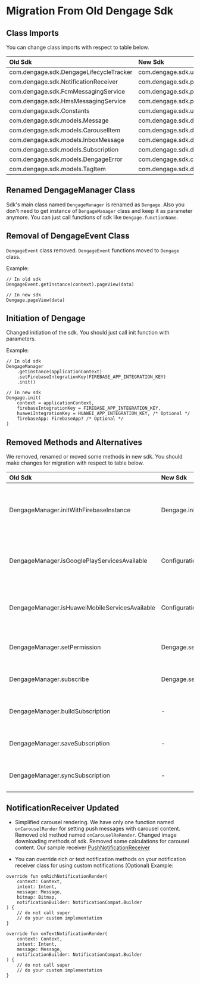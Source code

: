 # Migration From Old Dengage Sdk

## Class Imports

You can change class imports with respect to table below.

| Old Sdk | New Sdk |
| :---    |  :---   |
| com.dengage.sdk.DengageLifecycleTracker | com.dengage.sdk.util.DengageLifecycleTracker |
| com.dengage.sdk.NotificationReceiver | com.dengage.sdk.push.NotificationReceiver |
| com.dengage.sdk.FcmMessagingService | com.dengage.sdk.push.FcmMessagingService |
| com.dengage.sdk.HmsMessagingService | com.dengage.sdk.push.HmsMessagingService |
| com.dengage.sdk.Constants | com.dengage.sdk.util.Constants |
| com.dengage.sdk.models.Message | com.dengage.sdk.domain.push.model.Message |
| com.dengage.sdk.models.CarouselItem | com.dengage.sdk.domain.push.model.CarouselItem |
| com.dengage.sdk.models.InboxMessage | com.dengage.sdk.domain.inboxmessage.model.InboxMessage |
| com.dengage.sdk.models.Subscription | com.dengage.sdk.domain.subscription.model.Subscription |
| com.dengage.sdk.models.DengageError | com.dengage.sdk.callback.DengageError |
| com.dengage.sdk.models.TagItem | com.dengage.sdk.domain.tag.model.TagItem |

## Renamed DengageManager Class

Sdk's main class named ```DengageManager``` is renamed as ```Dengage```. Also you don't need to get
instance of ```DengageManager``` class and keep it as parameter anymore. You can just call functions
of sdk like ```Dengage.functionName```.

## Removal of DengageEvent Class

```DengageEvent``` class removed. ```DengageEvent``` functions moved to ```Dengage``` class.

Example:

```
// In old sdk 
DengageEvent.getInstance(context).pageView(data) 

// In new sdk
Dengage.pageView(data)
```

## Initiation of Dengage

Changed initiation of the sdk. You should just call init function with parameters.

Example:

```
// In old sdk 
DengageManager
    .getInstance(applicationContext)
    .setFirebaseIntegrationKey(FIREBASE_APP_INTEGRATION_KEY)
    .init()

// In new sdk
Dengage.init(
    context = applicationContext,
    firebaseIntegrationKey = FIREBASE_APP_INTEGRATION_KEY,
    huaweiIntegrationKey = HUAWEI_APP_INTEGRATION_KEY, /* Optional */
    firebaseApp: FirebaseApp? /* Optional */
)
```

## Removed Methods and Alternatives

We removed, renamed or moved some methods in new sdk. You should make changes for migration with
respect to table below.

| Old Sdk | New Sdk | Explanation |
| :---    |  :---   |  :---   |
| DengageManager.initWithFirebaseInstance | Dengage.init | New init method contains an optional parameter named firebaseApp |
| DengageManager.isGooglePlayServicesAvailable | ConfigurationUtils.isGooglePlayServicesAvailable | Method moved from manager class to utils of configuration |
| DengageManager.isHuaweiMobileServicesAvailable | ConfigurationUtils.isHuaweiMobileServicesAvailable | Method moved from manager class to utils of configuration |
| DengageManager.setPermission | Dengage.setUserPermission | Method is removed, you should use new one |
| DengageManager.subscribe | Dengage.setToken | Method is removed, you should use new one |
| DengageManager.buildSubscription | - | You don't need to call this function anymore |
| DengageManager.saveSubscription | - | You don't need to call this function anymore |
| DengageManager.syncSubscription | - | You don't need to call this function anymore |

## NotificationReceiver Updated

- Simplified carousel rendering. We have only one function named ```onCarouselRender``` for setting
  push messages with carousel content. Removed old method named ```onCarouselReRender```. Changed
  image downloading methods of sdk. Removed some calculations for carousel content. Our sample
  receiver [PushNotificationReceiver](app/src/main/java/com/dengage/android/kotlin/sample/push/PushNotificationReceiver.kt)

- You can override rich or text notification methods on your notification receiver class for using
  custom notifications (Optional)
  Example:

```
override fun onRichNotificationRender(
    context: Context,
    intent: Intent,
    message: Message,
    bitmap: Bitmap,
    notificationBuilder: NotificationCompat.Builder
) {
    // do not call super
    // do your custom implementation
}

override fun onTextNotificationRender(
    context: Context, 
    intent: Intent, 
    message: Message, 
    notificationBuilder: NotificationCompat.Builder
) {
    // do not call super
    // do your custom implementation
}
```
